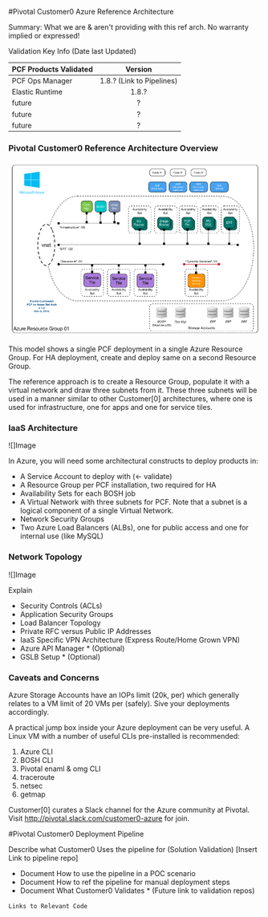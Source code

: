 #Pivotal Customer0 Azure Reference Architecture

Summary:  What we are & aren't providing with this ref arch.    No warranty implied or expressed!

Validation Key Info (Date last Updated)

| PCF Products Validated        | Version                   |
| ----------------------------- |:-------------------------:|
| PCF Ops Manager               | 1.8.?	(Link to Pipelines) |
| Elastic Runtime               | 1.8.?                         |
| future                        | ? 		                    |
| future                        | ? 	                      |
| future                        | ? 		                    |

### Pivotal Customer0 Reference Architecture Overview

  ![](../static/azure/images/PCF-Azure-RefArch-Customer0.png)

This model shows a single PCF deployment in a single Azure Resource Group. For HA deployment, create and deploy same on a second Resource Group.

The reference approach is to create a Resource Group, populate it with a virtual network and draw three subnets from it. These three subnets will be used in a manner similar to other Customer[0] architectures, where one is used for infrastructure, one for apps and one for service tiles.

### IaaS Architecture

  ![]Image

In Azure, you will need some architectural constructs to deploy products in:
  - A Service Account to deploy with (<- validate)
  - A Resource Group per PCF installation, two required for HA
  - Availability Sets for each BOSH job
  - A Virtual Network with three subnets for PCF. Note that a subnet is a logical component of a single Virtual Network.
  - Network Security Groups
  - Two Azure Load Balancers (ALBs), one for public access and one for internal use (like MySQL)

### Network Topology

  ![]Image

Explain

  - Security Controls (ACLs)
  - Application Security Groups
  - Load Balancer Topology
  - Private RFC versus Public IP Addresses
  - IaaS Specific VPN Architecture (Express Route/Home Grown VPN)
  - Azure API Manager * (Optional)
  - GSLB Setup * (Optional)

### Caveats and Concerns

Azure Storage Accounts have an IOPs limit (20k, per) which generally relates to a VM limit of 20 VMs per (safely). Sive your deployments accordingly.

A practical jump box inside your Azure deployment can be very useful. A Linux VM with a number of useful CLIs pre-installed is recommended:

  1. Azure CLI
  2. BOSH CLI
  3. Pivotal enaml & omg CLI
  4. traceroute
  5. netsec
  6. getmap

Customer[0] curates a Slack channel for the Azure community at Pivotal. Visit http://pivotal.slack.com/customer0-azure for join.

#Pivotal Customer0 Deployment Pipeline

Describe what Customer0 Uses the pipeline for (Solution Validation)
[Insert Link to pipeline repo]


- Document How to use the pipeline in a POC scenario
- Document How to ref the pipeline for manual deployment steps
- Document What Customer0 Validates * (Future link to validation repos)


```
Links to Relevant Code
```
